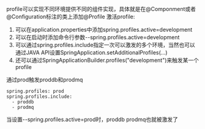 profile可以实现不同环境提供不同的组件实现，具体就是在@Componment或者@Configuration标注的类上添加@Profile
激活profile:
1. 可以在application.properties中添加spring.profiles.active=development
2. 可以在启动时添加命令行参数--spring.profiles.active=development
3. 可以通过spring.profiles.include指定一次可以激发的多个环境，当然也可以通过JAVA API设置SpringApplication.setAdditionalProfiles(…​)
4. 还可以通过SpringApplicationBuilder.profiles("development")来触发某一个profile

通过prod触发proddb和prodmq
```
spring.profiles: prod
spring.profiles.include:
  - proddb
  - prodmq
```
当设置--spring.profiles.active=prod时，proddb prodmq也就被激发了

